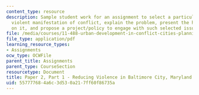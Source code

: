 ```yaml
---
content_type: resource
description: Sample student work for an assignment to select a particular issue of
  violent manifestation of conflict, explain the problem, present the history of intervention
  on it, and propose a project/policy to engage with such selected issue.
file: /media/courses/11-488-urban-development-in-conflict-cities-planning-challenges-and-policy-innovations-fall-2015/557777684a6c3d530a217ff60f86735a_MIT11_488F15_Paper2Part1.pdf
file_type: application/pdf
learning_resource_types:
- Assignments
ocw_type: OCWFile
parent_title: Assignments
parent_type: CourseSection
resourcetype: Document
title: Paper 2, Part 1 - Reducing Violence in Baltimore City, Maryland
uid: 55777768-4a6c-3d53-0a21-7ff60f86735a
---
```

